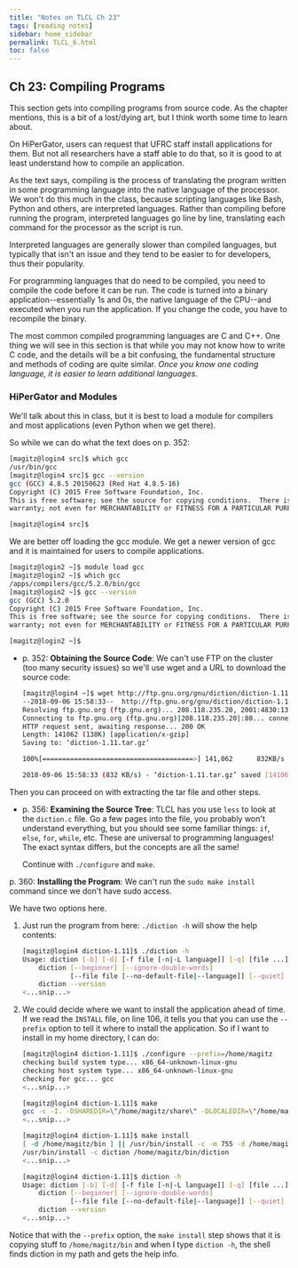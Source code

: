 ```yaml
---
title: "Notes on TLCL Ch 23"
tags: [reading notes]
sidebar: home_sidebar
permalink: TLCL_6.html
toc: false
---
```


## Ch 23: Compiling Programs

This section gets into compiling programs from source code. As the chapter mentions, this is a bit of a lost/dying art, but I think worth some time to learn about.

On HiPerGator, users can request that UFRC staff install applications for them. But not all researchers have a staff able to do that, so it is good to at least understand how to compile an application.

As the text says, compiling is the process of translating the program written in some programming language into the native language of the processor. We won't do this much in the class, because scripting languages like Bash, Python and others, are interpreted languages. Rather than compiling before running the program, interpreted languages go line by line, translating each command for the processor as the script is run.

Interpreted languages are generally slower than compiled languages, but typically that isn't an issue and they tend to be easier to for developers, thus their popularity.

For programming languages that do need to be compiled, you need to compile the code before it can be run. The code is turned into a binary application--essentially 1s and 0s, the native language of the CPU--and executed when you run the application. If you change the code, you have to recompile the binary.

The most common compiled programming languages are C and C++. One thing we will see in this section is that while you may not know how to write C code, and the details will be a bit confusing, the fundamental structure and methods of coding are quite similar. *Once you know one coding language, it is easier to learn additional languages.*

### HiPerGator and Modules
We'll talk about this in class, but it is best to load a module for compilers and most applications (even Python when we get there).

So while we can do what the text does on p. 352:
```bash
[magitz@login4 src]$ which gcc
/usr/bin/gcc
[magitz@login4 src]$ gcc --version
gcc (GCC) 4.8.5 20150623 (Red Hat 4.8.5-16)
Copyright (C) 2015 Free Software Foundation, Inc.
This is free software; see the source for copying conditions.  There is NO
warranty; not even for MERCHANTABILITY or FITNESS FOR A PARTICULAR PURPOSE.

[magitz@login4 src]$
```

We are better off loading the gcc module. We get a newer version of gcc and it is maintained for users to compile applications.

```bash
[magitz@login2 ~]$ module load gcc
[magitz@login2 ~]$ which gcc
/apps/compilers/gcc/5.2.0/bin/gcc
[magitz@login2 ~]$ gcc --version
gcc (GCC) 5.2.0
Copyright (C) 2015 Free Software Foundation, Inc.
This is free software; see the source for copying conditions.  There is NO
warranty; not even for MERCHANTABILITY or FITNESS FOR A PARTICULAR PURPOSE.

[magitz@login2 ~]$
```
 

* p. 352: **Obtaining the Source Code**: We can't use FTP on the cluster (too many security issues) so we'll use wget and a URL to download the source code:

    ```bash
    [magitz@login4 ~]$ wget http://ftp.gnu.org/gnu/diction/diction-1.11.tar.gz
    --2018-09-06 15:58:33--  http://ftp.gnu.org/gnu/diction/diction-1.11.tar.gz
    Resolving ftp.gnu.org (ftp.gnu.org)... 208.118.235.20, 2001:4830:134:3::b
    Connecting to ftp.gnu.org (ftp.gnu.org)|208.118.235.20|:80... connected.
    HTTP request sent, awaiting response... 200 OK
    Length: 141062 (138K) [application/x-gzip]
    Saving to: ‘diction-1.11.tar.gz’

    100%[======================================>] 141,062      832KB/s   in 0.2s   

    2018-09-06 15:58:33 (832 KB/s) - ‘diction-1.11.tar.gz’ saved [141062/141062]
    ```
 

Then you can proceed on with extracting the tar file and other steps.

* p. 356: **Examining the Source Tree**: TLCL has you use `less` to look at the `diction.c` file. Go a few pages into the file, you probably won't understand everything, but you should see some familiar things: `if`, `else`, `for`, `while`, etc. These are universal to programming languages! The exact syntax differs, but the concepts are all the same!

  Continue with `./configure` and `make`.

 

p. 360: **Installing the Program**: We can't run the `sudo make install` command since we don't have sudo access.

We have two options here.

1. Just run the program from here: `./diction -h` will show the help contents:

    ```bash
    [magitz@login4 diction-1.11]$ ./diction -h
    Usage: diction [-b] [-d] [-f file [-n|-L language]] [-q] [file ...]
        diction [--beginner] [--ignore-double-words]
                [--file file [--no-default-file|--language]] [--quiet] [file ...]
        diction --version
    <...snip...>
    ```

2. We could decide where we want to install the application ahead of time. If we read the `INSTALL` file, on line 106, it tells you that you can use the `--prefix` option to tell it where to install the application. So if I want to install in my home directory, I can do:

    ```bash
    [magitz@login4 diction-1.11]$ ./configure --prefix=/home/magitz
    checking build system type... x86_64-unknown-linux-gnu
    checking host system type... x86_64-unknown-linux-gnu
    checking for gcc... gcc
    <...snip...>

    [magitz@login4 diction-1.11]$ make
    gcc -c -I. -DSHAREDIR=\"/home/magitz/share\" -DLOCALEDIR=\"/home/magitz/share/locale\" -g -O2 -pipe -Wno-unused -Wshadow -Wbad-function-cast -Wmissing-prototypes -Wstrict-prototypes -Wcast-align -Wcast-qual -Wpointer-arith -Wcast-align -Wwrite-strings -Wmissing-declarations -Wnested-externs -Wundef -pedantic -fno-common diction.c
    <...snip...>

    [magitz@login4 diction-1.11]$ make install
    [ -d /home/magitz/bin ] || /usr/bin/install -c -m 755 -d /home/magitz/bin
    /usr/bin/install -c diction /home/magitz/bin/diction
    <...snip...>

    [magitz@login4 diction-1.11]$ diction -h
    Usage: diction [-b] [-d] [-f file [-n|-L language]] [-q] [file ...]
        diction [--beginner] [--ignore-double-words]
                [--file file [--no-default-file|--language]] [--quiet] [file ...]
        diction --version
    <...snip...>
    ```

  Notice that with the `--prefix` option, the `make install` step shows that it is copying stuff to `/home/magitz/bin` and when I type `diction -h`, the shell finds diction in my path and gets the help info.

  